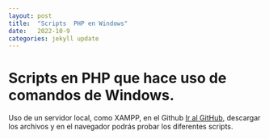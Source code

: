 ```yaml
---
layout: post
title:  "Scripts  PHP en Windows"
date:   2022-10-9
categories: jekyll update
---
```


# Scripts en PHP que hace uso de comandos de Windows.

Uso de un servidor local, como XAMPP, en el Github <a href="https://github.com/TripleYei/windows_cmd_php"> Ir al GitHub</a>, descargar los archivos y en el navegador podrás
probar los diferentes scripts.

